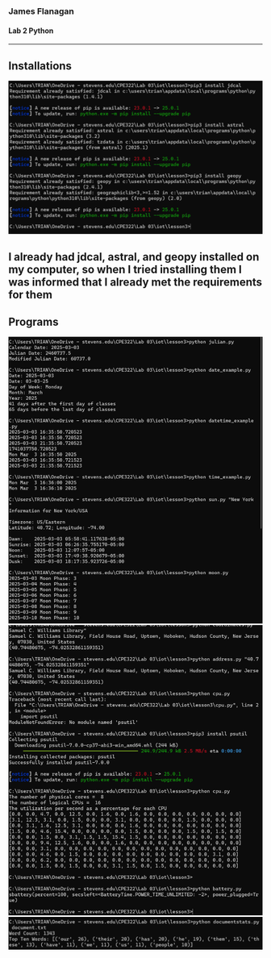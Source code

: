 ### James Flanagan
#### Lab 2 Python
---
Installations
---
![](installations.png)

I already had jdcal, astral, and geopy installed on my computer, so when I tried installing them I was informed that I already met the requirements for them
---
Programs
---
![](julian_moon.png)
![](coordinates_battery.png)
![](documentstats.png)
